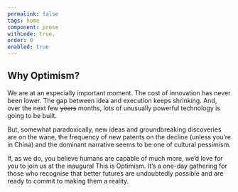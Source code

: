 ```yaml
---
permalink: false
tags: home
component: prose
withLede: true,
order: 0
enabled: true
---
```


## Why Optimism?

We are at an especially important moment. The cost of innovation has never been lower. The gap between idea and execution keeps shrinking. And, over the next few ~~years~~ months, lots of unusually powerful technology is going to be built.

But, somewhat paradoxically, new ideas and groundbreaking discoveries are on the wane, the frequency of new patents on the decline (unless you’re in China) and the dominant narrative seems to be one of cultural pessimism.

If, as we do, you believe humans are capable of much more, we’d love for you to join us at the inaugural This is Optimism. It’s a one-day gathering for those who recognise that better futures are undoubtedly possible and are ready to commit to making them a reality.
